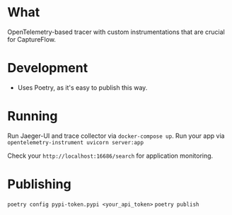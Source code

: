 # What

OpenTelemetry-based tracer with custom instrumentations that are crucial for CaptureFlow.

# Development

- Uses Poetry, as it's easy to publish this way.

# Running

Run Jaeger-UI and trace collector via `docker-compose up`.
Run your app via `opentelemetry-instrument uvicorn server:app`

Check your `http://localhost:16686/search` for application monitoring.

# Publishing

`poetry config pypi-token.pypi <your_api_token>`
`poetry publish`